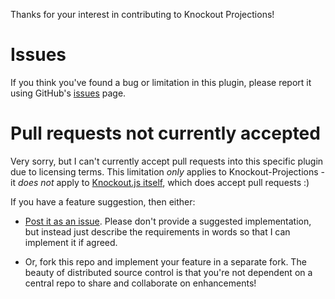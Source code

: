 Thanks for your interest in contributing to Knockout Projections!

# Issues

If you think you've found a bug or limitation in this plugin, please report it using GitHub's [issues](https://github.com/SteveSanderson/knockout-projections/issues/) page.

# Pull requests not currently accepted

Very sorry, but I can't currently accept pull requests into this specific plugin due to licensing terms. This limitation *only* applies to Knockout-Projections - it *does not* apply to [Knockout.js itself](http://knockoutjs.com/), which does accept pull requests :)

If you have a feature suggestion, then either:

  * [Post it as an issue](https://github.com/SteveSanderson/knockout-projections/issues/). Please don't provide a suggested implementation, but instead just describe the requirements in words so that I can implement it if agreed.

  * Or, fork this repo and implement your feature in a separate fork. The beauty of distributed source control is that you're not dependent on a central repo to share and collaborate on enhancements!
